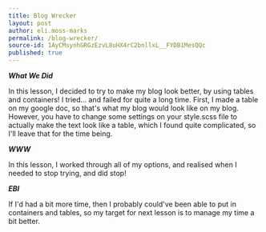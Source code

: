 ```yaml
---
title: Blog Wrecker
layout: post
author: eli.moss-marks
permalink: /blog-wrecker/
source-id: 1AyCMsynhGRGzEzvL8uHX4rC2bnllxL__FYDB1MesQQc
published: true
---
```

**_What We Did_**

In this lesson, I decided to try to make my blog look better, by using tables and containers! I tried… and failed for quite a long time. First, I made a table on my google doc, so that's what my blog would look like on my blog. However, you have to change some settings on your style.scss file to actually make the text look like a table, which I found quite complicated, so I'll leave that for the time being.

**_WWW_**

In this lesson, I worked through all of my options, and realised when I needed to stop trying, and did stop!

**_EBI_**

If I'd had a bit more time, then I probably could've been able to put in containers and tables, so my target for next lesson is to manage my time a bit better.

